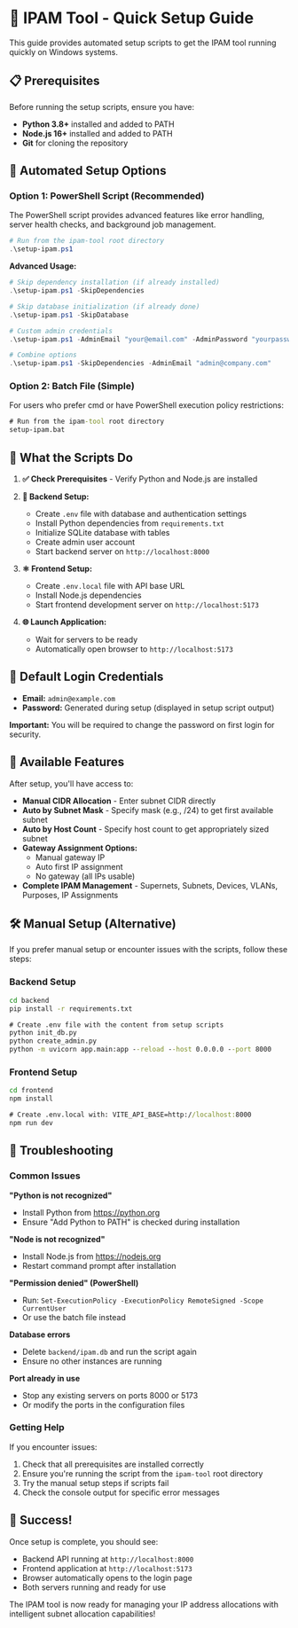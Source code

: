 # 🚀 IPAM Tool - Quick Setup Guide

This guide provides automated setup scripts to get the IPAM tool running quickly on Windows systems.

## 📋 Prerequisites

Before running the setup scripts, ensure you have:

- **Python 3.8+** installed and added to PATH
- **Node.js 16+** installed and added to PATH
- **Git** for cloning the repository

## 🔧 Automated Setup Options

### Option 1: PowerShell Script (Recommended)

The PowerShell script provides advanced features like error handling, server health checks, and background job management.

```powershell
# Run from the ipam-tool root directory
.\setup-ipam.ps1
```

**Advanced Usage:**
```powershell
# Skip dependency installation (if already installed)
.\setup-ipam.ps1 -SkipDependencies

# Skip database initialization (if already done)
.\setup-ipam.ps1 -SkipDatabase

# Custom admin credentials
.\setup-ipam.ps1 -AdminEmail "your@email.com" -AdminPassword "yourpassword"

# Combine options
.\setup-ipam.ps1 -SkipDependencies -AdminEmail "admin@company.com"
```

### Option 2: Batch File (Simple)

For users who prefer cmd or have PowerShell execution policy restrictions:

```cmd
# Run from the ipam-tool root directory
setup-ipam.bat
```

## 🎯 What the Scripts Do

1. **✅ Check Prerequisites** - Verify Python and Node.js are installed
2. **🐍 Backend Setup:**
   - Create `.env` file with database and authentication settings
   - Install Python dependencies from `requirements.txt`
   - Initialize SQLite database with tables
   - Create admin user account
   - Start backend server on `http://localhost:8000`

3. **⚛️ Frontend Setup:**
   - Create `.env.local` file with API base URL
   - Install Node.js dependencies
   - Start frontend development server on `http://localhost:5173`

4. **🌐 Launch Application:**
   - Wait for servers to be ready
   - Automatically open browser to `http://localhost:5173`

## 🔐 Default Login Credentials

- **Email:** `admin@example.com`
- **Password:** Generated during setup (displayed in setup script output)

**Important:** You will be required to change the password on first login for security.

## 🌟 Available Features

After setup, you'll have access to:

- **Manual CIDR Allocation** - Enter subnet CIDR directly
- **Auto by Subnet Mask** - Specify mask (e.g., /24) to get first available subnet
- **Auto by Host Count** - Specify host count to get appropriately sized subnet
- **Gateway Assignment Options:**
  - Manual gateway IP
  - Auto first IP assignment
  - No gateway (all IPs usable)
- **Complete IPAM Management** - Supernets, Subnets, Devices, VLANs, Purposes, IP Assignments

## 🛠️ Manual Setup (Alternative)

If you prefer manual setup or encounter issues with the scripts, follow these steps:

### Backend Setup
```cmd
cd backend
pip install -r requirements.txt

# Create .env file with the content from setup scripts
python init_db.py
python create_admin.py
python -m uvicorn app.main:app --reload --host 0.0.0.0 --port 8000
```

### Frontend Setup
```cmd
cd frontend
npm install

# Create .env.local with: VITE_API_BASE=http://localhost:8000
npm run dev
```

## 🔧 Troubleshooting

### Common Issues

**"Python is not recognized"**
- Install Python from https://python.org
- Ensure "Add Python to PATH" is checked during installation

**"Node is not recognized"**
- Install Node.js from https://nodejs.org
- Restart command prompt after installation

**"Permission denied" (PowerShell)**
- Run: `Set-ExecutionPolicy -ExecutionPolicy RemoteSigned -Scope CurrentUser`
- Or use the batch file instead

**Database errors**
- Delete `backend/ipam.db` and run the script again
- Ensure no other instances are running

**Port already in use**
- Stop any existing servers on ports 8000 or 5173
- Or modify the ports in the configuration files

### Getting Help

If you encounter issues:
1. Check that all prerequisites are installed correctly
2. Ensure you're running the script from the `ipam-tool` root directory
3. Try the manual setup steps if scripts fail
4. Check the console output for specific error messages

## 🎉 Success!

Once setup is complete, you should see:
- Backend API running at `http://localhost:8000`
- Frontend application at `http://localhost:5173`
- Browser automatically opens to the login page
- Both servers running and ready for use

The IPAM tool is now ready for managing your IP address allocations with intelligent subnet allocation capabilities!
